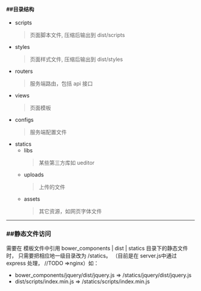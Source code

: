 

#### \#\#目录结构
- scripts
    > 页面脚本文件, 压缩后输出到 dist/scripts
- styles
    > 页面样式文件, 压缩后输出到 dist/styles
- routers
    > 服务端路由，包括 api 接口
- views
    > 页面模板
- configs
    > 服务端配置文件
- statics
    - libs
        > 某些第三方库如 ueditor
    - uploads
        > 上传的文件
    - assets
        > 其它资源，如网页字体文件

---
### \#\#静态文件访问
需要在 模板文件中引用 bower_components | dist | statics 目录下的静态文件时， 只需要把相应地一级目录改为 /statics。 （目前是在 server.js中通过 express 处理， //TODO =>nginx）如：
- bower_components/jquery/dist/jquery.js  => /statics/jquery/dist/jquery.js
- dist/scripts/index.min.js => /statics/scripts/index.min.js